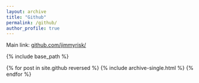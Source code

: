 ```yaml
---
layout: archive
title: "Github"
permalink: /github/
author_profile: true
---
```


Main link: [github.com/jimmyrisk/](https://github.com/jimmyrisk/)

{% include base_path %}

{% for post in site.github reversed %}
  {% include archive-single.html %}
{% endfor %}
